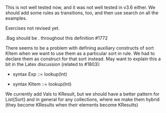 <!-- Copyright (c) 2016-2018 K Team. All Rights Reserved. -->

This is not well tested now, and it was not well tested in v3.6 either.
We should add some rules as transitions, too, and then use search on all
the examples.

Exercises not revised yet.

.Bag should be . throughout this definition #1772

There seems to be a problem with defining auxiliary constructs of sort
KItem when we want to use them as a particular sort in rule.  We had to
declare them as construct for that sort instead.  May want to explain
this a bit in the Latex discussion (related to #1803):
+  syntax Exp ::= lookup(Int)
-  syntax KItem ::= lookup(Int)

We currently add Vals to KResult, but we should have a better pattern for
List{Sort} and in general for any collections, where we make them hybrid
(they become KResults when their elements become KResults)

